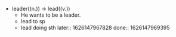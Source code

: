- leader((n.)) -> lead((v.))
	- He wants to be a leader.
	- lead to sp
	- lead doing sth
	  later:: 1626147967828
	  done:: 1626147969395